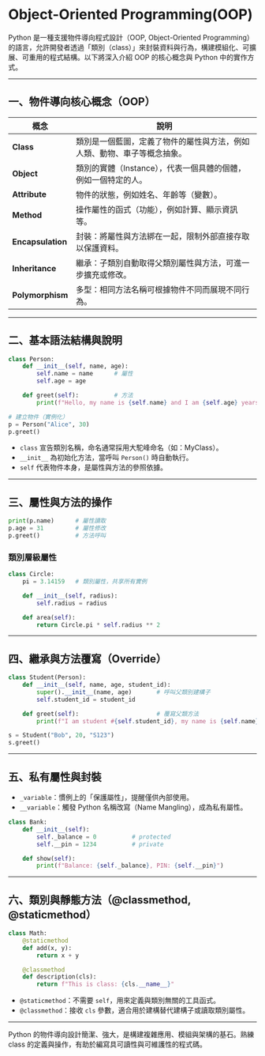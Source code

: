 # Object-Oriented Programming(OOP)

Python 是一種支援物件導向程式設計（OOP, Object-Oriented Programming）的語言，允許開發者透過「類別（class）」來封裝資料與行為，構建模組化、可擴展、可重用的程式結構。以下將深入介紹 OOP 的核心概念與 Python 中的實作方式。

---

## 一、物件導向核心概念（OOP）

| 概念                | 說明                                   |
| ----------------- | ------------------------------------ |
| **Class**         | 類別是一個藍圖，定義了物件的屬性與方法，例如人類、動物、車子等概念抽象。 |
| **Object**        | 類別的實體（Instance），代表一個具體的個體，例如一個特定的人。  |
| **Attribute**     | 物件的狀態，例如姓名、年齡等（變數）。                  |
| **Method**        | 操作屬性的函式（功能），例如計算、顯示資訊等。              |
| **Encapsulation** | 封裝：將屬性與方法綁在一起，限制外部直接存取以保護資料。         |
| **Inheritance**   | 繼承：子類別自動取得父類別屬性與方法，可進一步擴充或修改。        |
| **Polymorphism**  | 多型：相同方法名稱可根據物件不同而展現不同行為。             |

---

## 二、基本語法結構與說明

```python
class Person:
    def __init__(self, name, age):
        self.name = name      # 屬性
        self.age = age

    def greet(self):          # 方法
        print(f"Hello, my name is {self.name} and I am {self.age} years old.")

# 建立物件（實例化）
p = Person("Alice", 30)
p.greet()
```

* `class` 宣告類別名稱，命名通常採用大駝峰命名（如：MyClass）。
* `__init__` 為初始化方法，當呼叫 `Person()` 時自動執行。
* `self` 代表物件本身，是屬性與方法的參照依據。

---

## 三、屬性與方法的操作

```python
print(p.name)      # 屬性讀取
p.age = 31         # 屬性修改
p.greet()          # 方法呼叫
```

### 類別層級屬性

```python
class Circle:
    pi = 3.14159   # 類別屬性，共享所有實例

    def __init__(self, radius):
        self.radius = radius

    def area(self):
        return Circle.pi * self.radius ** 2
```

---

## 四、繼承與方法覆寫（Override）

```python
class Student(Person):
    def __init__(self, name, age, student_id):
        super().__init__(name, age)       # 呼叫父類別建構子
        self.student_id = student_id

    def greet(self):                      # 覆寫父類方法
        print(f"I am student #{self.student_id}, my name is {self.name}.")

s = Student("Bob", 20, "S123")
s.greet()
```

---

## 五、私有屬性與封裝

* `_variable`：慣例上的「保護屬性」，提醒僅供內部使用。
* `__variable`：觸發 Python 名稱改寫（Name Mangling），成為私有屬性。

```python
class Bank:
    def __init__(self):
        self._balance = 0          # protected
        self.__pin = 1234          # private

    def show(self):
        print(f"Balance: {self._balance}, PIN: {self.__pin}")
```

---

## 六、類別與靜態方法（@classmethod, @staticmethod）

```python
class Math:
    @staticmethod
    def add(x, y):
        return x + y

    @classmethod
    def description(cls):
        return f"This is class: {cls.__name__}"
```

* `@staticmethod`：不需要 `self`，用來定義與類別無關的工具函式。
* `@classmethod`：接收 `cls` 參數，適合用於建構替代建構子或讀取類別屬性。

---

Python 的物件導向設計簡潔、強大，是構建複雜應用、模組與架構的基石。熟練 class 的定義與操作，有助於編寫具可讀性與可維護性的程式碼。
